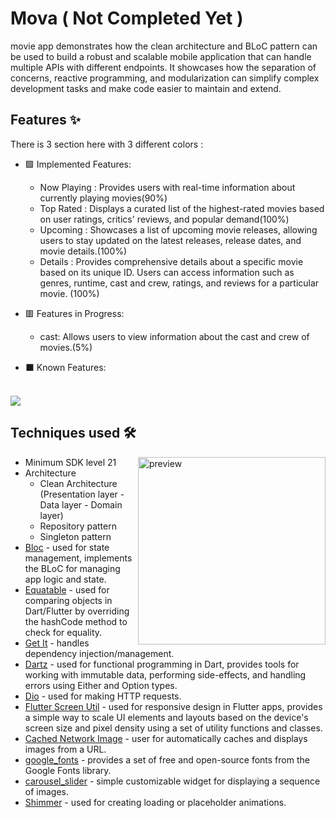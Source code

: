 # Mova ( **Not Completed Yet** )
movie app demonstrates how the clean architecture and BLoC pattern can be used to build a robust and scalable mobile application that can handle multiple APIs with different endpoints. It showcases how the separation of concerns, reactive programming, and modularization can simplify complex development tasks and make code easier to maintain and extend.

## Features ✨
There is 3 section here with 3 different colors :
- 🟩 Implemented Features:

  - Now Playing :  Provides users with real-time information about currently playing movies(90%)
  - Top Rated : Displays a curated list of the highest-rated movies based on user ratings, critics' reviews, and popular demand(100%)
  - Upcoming : Showcases a list of upcoming movie releases, allowing users to stay updated on the latest releases, release dates, and movie details.(100%)
  - Details : Provides comprehensive details about a specific movie based on its unique ID. Users can access information such as genres, runtime, cast and crew, ratings, and reviews for a particular movie. (100%)

- 🟥 Features in Progress:

  - cast: Allows users to view information about the cast and crew of movies.(5%)

- ⬛ Known Features:

<br/>
<img width="" src="https://github.com/moha-b/Mova/assets/73842931/586f0c68-ea81-44e6-96a1-3900b5570bc9" />

<br/>


## Techniques used 🛠️    

<img width="300" align="right" src="https://github.com/moha-b/Mova/assets/73842931/9bcd7c9b-80a3-4933-b8e1-99ead186663b" alt="preview" />
 
- Minimum SDK level 21
- Architecture
  - Clean Architecture (Presentation layer - Data layer - Domain layer)
  - Repository pattern
  - Singleton pattern
- [Bloc](https://bloclibrary.dev/#/) - used for state management, implements the BLoC for managing app logic and state.
- [Equatable](https://pub.dev/packages/equatable) - used for comparing objects in Dart/Flutter by overriding the hashCode method to check for equality.
- [Get It](https://pub.dev/packages/get_it) - handles dependency injection/management.
- [Dartz](https://pub.dev/packages/dartz) - used for functional programming in Dart, provides tools for working with immutable data, performing side-effects, and handling errors using Either and Option types.
- [Dio](https://pub.dev/packages/dio) - used for making HTTP requests.
- [Flutter Screen Util](https://pub.dev/packages/flutter_screenutil) - used for responsive design in Flutter apps, provides a simple way to scale UI elements and layouts based on the device's screen size and pixel density using a set of utility functions and classes.
- [Cached Network Image](https://pub.dev/packages/cached_network_image) - user for automatically caches and displays images from a URL.
- [google_fonts](https://pub.dev/packages/google_fonts) - provides a set of free and open-source fonts from the Google Fonts library.
- [carousel_slider](https://pub.dev/packages/carousel_slider) - simple customizable widget for displaying a sequence of images.
- [Shimmer](https://pub.dev/packages/shimmer) - used for creating loading or placeholder animations.

